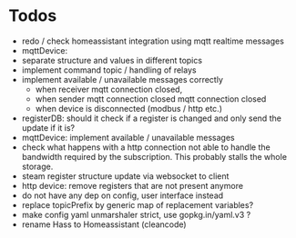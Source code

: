# Todos
- redo / check homeassistant integration using mqtt realtime messages
- mqttDevice:
 - separate structure and values in different topics
 - implement command topic / handling of relays
 - implement available / unavailable messages correctly
   - when receiver mqtt connection closed,
   - when sender mqtt connection closed mqtt connection closed
   - when device is disconnected (modbus / http etc.)
- registerDB: should it check if a register is changed and only send the update if it is?
- mqttDevice: implement available / unavailable messages
- check what happens with a http connection not able to handle the bandwidth required by the subscription. This probably stalls the whole storage.
- steam register structure update via websocket to client
- http device: remove registers that are not present anymore
- do not have any dep on config, user interface instead
- replace topicPrefix by generic map of replacement variables?
- make config yaml unmarshaler strict, use gopkg.in/yaml.v3 ?
- rename Hass to Homeassistant (cleancode)